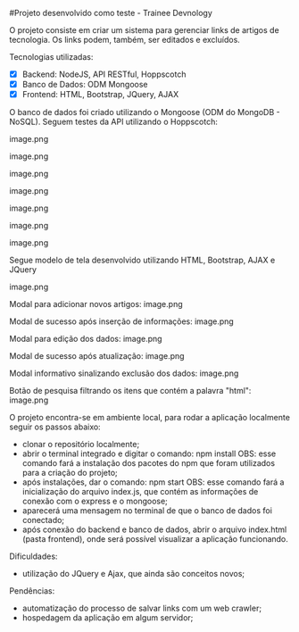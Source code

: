 #Projeto desenvolvido como teste - Trainee Devnology

O projeto consiste em criar um sistema para gerenciar links de artigos de tecnologia.
Os links podem, também, ser editados e excluídos.

Tecnologias utilizadas:
- [X] Backend: NodeJS, API RESTful, Hoppscotch 
- [X] Banco de Dados: ODM Mongoose
- [X] Frontend: HTML, Bootstrap, JQuery, AJAX

O banco de dados foi criado utilizando o Mongoose (ODM do MongoDB - NoSQL).
Seguem testes da API utilizando o Hoppscotch:

image.png

image.png

image.png

image.png

image.png

image.png

image.png


Segue modelo de tela desenvolvido utilizando HTML, Bootstrap, AJAX e JQuery

image.png

Modal para adicionar novos artigos:
image.png

Modal de sucesso após inserção de informações:
image.png

Modal para edição dos dados:
image.png

Modal de sucesso após atualização:
image.png

Modal informativo sinalizando exclusão dos dados:
image.png

Botão de pesquisa filtrando os itens que contém a palavra "html":
image.png

O projeto encontra-se em ambiente local, para rodar a aplicação localmente seguir os passos abaixo:
- clonar o repositório localmente;
- abrir o terminal integrado e digitar o comando: npm install
OBS: esse comando fará a instalação dos pacotes do npm que foram utilizados para a criação do projeto;
- após instalações, dar o comando: npm start
OBS: esse comando fará a inicialização do arquivo index.js, que contém as informações de conexão com o express e o mongoose;
- aparecerá uma mensagem no terminal de que o banco de dados foi conectado;
- após conexão do backend e banco de dados, abrir o arquivo index.html (pasta frontend), onde será possível visualizar a aplicação funcionando.

Dificuldades:
- utilização do JQuery e Ajax, que ainda são conceitos novos;

Pendências:
- automatização do processo de salvar links com um web crawler;
- hospedagem da aplicação em algum servidor;
